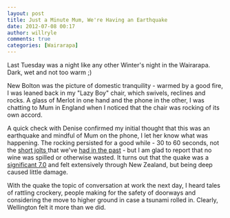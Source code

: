 ```yaml
---
layout: post
title: Just a Minute Mum, We're Having an Earthquake
date: 2012-07-08 00:17
author: willryle
comments: true
categories: [Wairarapa]
---
```

Last Tuesday was a night like any other Winter's night in the Wairarapa. Dark, wet and not too warm ;)

<!--more-->

New Bolton was the picture of domestic tranquility - warmed by a good fire, I was leaned back in my "Lazy Boy" chair, which swivels, reclines and rocks. A glass of Merlot in one hand and the phone in the other, I was chatting to Mum in England when I noticed that the chair was rocking of its own accord.

A quick check with Denise confirmed my initial thought that this was an earthquake and mindful of Mum on the phone, I let her know what was happening. The rocking persisted for a good while - 30 to 60 seconds, not the <a title="Shaky Office and Cows on the Line" href="http://willryle.wordpress.com/2011/07/06/shaky-office-and-cows-on-the-line/">short jolts </a>that we've <a href="http://willryle.wordpress.com/2011/03/04/bump-in-the-night/">had in the past</a> - but I am glad to report that no wine was spilled or otherwise wasted. It turns out that the quake was a <a href="http://www.stuff.co.nz/national/7234165/Claims-roll-in-after-magnitude-7-quake" target="_blank">significant 7.0</a> and felt extensively through New Zealand, but being deep caused little damage.

With the quake the topic of conversation at work the next day, I heard tales of rattling crockery, people making for the safety of doorways and considering the move to higher ground in case a tsunami rolled in. Clearly, Wellington felt it more than we did.

&nbsp;
